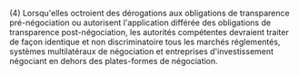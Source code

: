 (4) Lorsqu'elles octroient des dérogations aux obligations de transparence pré-négociation ou autorisent l'application différée des obligations de transparence post-négociation, les autorités compétentes devraient traiter de façon identique et non discriminatoire tous les marchés réglementés, systèmes multilatéraux de négociation et entreprises d'investissement négociant en dehors des plates-formes de négociation.
